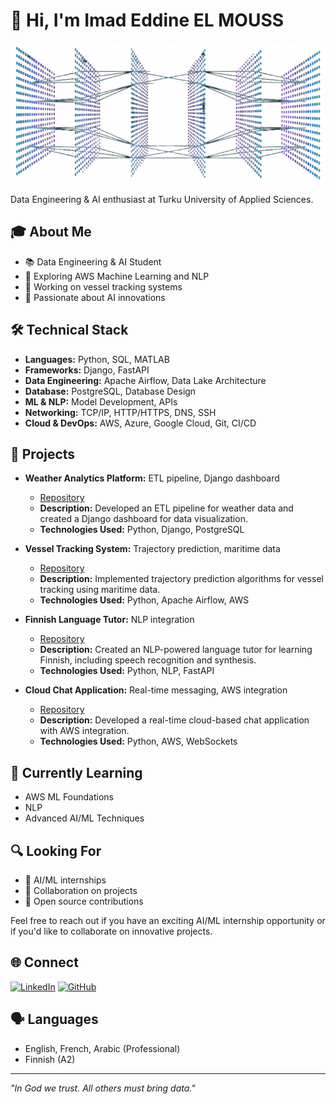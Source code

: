 # 👋 Hi, I'm Imad Eddine EL MOUSS

![Profile Banner](banner.png)

Data Engineering & AI enthusiast at Turku University of Applied Sciences.

## 🎓 About Me
- 📚 Data Engineering & AI Student
- 🌱 Exploring AWS Machine Learning and NLP
- 🚢 Working on vessel tracking systems
- 🤖 Passionate about AI innovations

## 🛠 Technical Stack
- **Languages:** Python, SQL, MATLAB
- **Frameworks:** Django, FastAPI
- **Data Engineering:** Apache Airflow, Data Lake Architecture
- **Database:** PostgreSQL, Database Design
- **ML & NLP:** Model Development, APIs
- **Networking:** TCP/IP, HTTP/HTTPS, DNS, SSH
- **Cloud & DevOps:** AWS, Azure, Google Cloud, Git, CI/CD

## 🚀 Projects
- **Weather Analytics Platform:** ETL pipeline, Django dashboard
  - [Repository](https://github.com/imaddde867/weather-analytics)
  - **Description:** Developed an ETL pipeline for weather data and created a Django dashboard for data visualization.
  - **Technologies Used:** Python, Django, PostgreSQL

- **Vessel Tracking System:** Trajectory prediction, maritime data
  - [Repository](https://github.com/imaddde867/vessel-tracking)
  - **Description:** Implemented trajectory prediction algorithms for vessel tracking using maritime data.
  - **Technologies Used:** Python, Apache Airflow, AWS

- **Finnish Language Tutor:** NLP integration
  - [Repository](https://github.com/imaddde867/finnish-tutor)
  - **Description:** Created an NLP-powered language tutor for learning Finnish, including speech recognition and synthesis.
  - **Technologies Used:** Python, NLP, FastAPI

- **Cloud Chat Application:** Real-time messaging, AWS integration
  - [Repository](https://github.com/imaddde867/cloud-chat)
  - **Description:** Developed a real-time cloud-based chat application with AWS integration.
  - **Technologies Used:** Python, AWS, WebSockets

## 🌱 Currently Learning
- AWS ML Foundations
- NLP
- Advanced AI/ML Techniques

## 🔍 Looking For
- 🚀 AI/ML internships
- 🤝 Collaboration on projects
- 🌟 Open source contributions

Feel free to reach out if you have an exciting AI/ML internship opportunity or if you'd like to collaborate on innovative projects.

## 🌐 Connect
[![LinkedIn](https://img.shields.io/badge/LinkedIn-0077B5?style=for-the-badge&logo=linkedin&logoColor=white)](https://www.linkedin.com/in/imad-eddine-el-mouss-986741262/)
[![GitHub](https://img.shields.io/badge/GitHub-100000?style=for-the-badge&logo=github&logoColor=white)](https://github.com/imaddde867)

## 🗣 Languages
- English, French, Arabic (Professional)
- Finnish (A2)

---

*"In God we trust. All others must bring data."*

